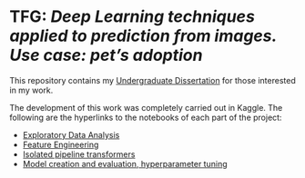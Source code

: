 # TFG: _Deep Learning techniques applied to prediction from images. Use case: pet’s adoption_

This repository contains my [Undergraduate Dissertation](https://github.com/damogad/TFG/blob/main/TFG_David_Mora.pdf) for those interested in my work.

The development of this work was completely carried out in Kaggle. The following are the hyperlinks to the notebooks of each part of the project:

- [Exploratory Data Analysis](https://www.kaggle.com/davidmora/tfg-pet-adoption-eda)
- [Feature Engineering](https://www.kaggle.com/davidmora/tfg-pet-adoption-fe-fss)
- [Isolated pipeline transformers](https://www.kaggle.com/davidmora/transformers-tfg-pet-adoption)
- [Model creation and evaluation, hyperparameter tuning](https://www.kaggle.com/davidmora/tfg-pet-adoption-hpt-models)
